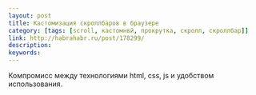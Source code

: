 ```yaml
---
layout: post
title: Кастомизация скроллбаров в браузере
category: [tags: [scroll, кастомнвй, прокрутка, скролл, скроллбар]]
link: http://habrahabr.ru/post/178299/
description:
keywords:
---
```


<p>Компромисс между технологиями html, css, js и удобством использования.</p>
